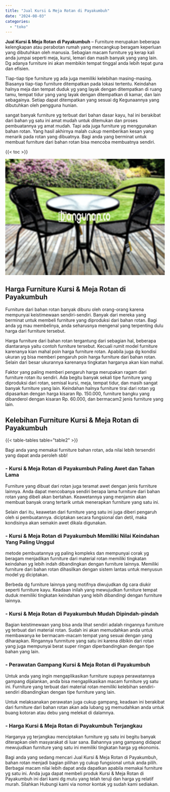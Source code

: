 ```yaml
---
title: "Jual Kursi & Meja Rotan di Payakumbuh"
date: "2024-08-03"
categories: 
  - "toko"
---
```


**Jual Kursi & Meja Rotan di Payakumbuh** – Furniture merupakan beberapa kelengkapan atau perabotan rumah yang mencangkup beragam keperluan yang dibutuhkan oleh manusia. Sebagian macam furniture yg kerap kali anda jumpai seperti meja, kursi, lemari dan masih banyak yang yang lain. Dg adanya furniture ini akan membikin tempat tinggal anda lebih tepat guna dan efisien.

Tiap-tiap tipe furniture yg ada juga memiliki kelebihan masing-masing. Biasanya tiap-tiap furniture ditempatkan pada lokasi tertentu. Keindahan halnya meja dan tempat duduk yg yang layak dengan ditempatkan di ruang tamu, tempat tidur yang yang layak dengan ditempatkan di kamar, dan lain sebagainya. Setiap dapat ditempatkan yang sesuai dg Kegunaannya yang dibutuhkan oleh pengguna hunian.

sangat banyak furniture yg terbuat dari bahan dasar kayu, hal ini berakibat dari bahan yg satu ini amat mudah untuk ditemukan dan proses pembuatannya yg amat mudah. Tapi ada juga furniture yg menggunakan bahan rotan. Yang hasil akhirnya malah cukup memberikan kesan yang menarik pada rotan yang dibuatnya. Bagi anda yang berminat untuk membuat furniture dari bahan rotan bisa mencoba membuatnya sendiri.

{{< toc >}}

![Jual Kursi & Meja Rotan di Payakumbuh](/images/kursi-meja-rotan-murah36.png)

## Harga Furniture Kursi & Meja Rotan di Payakumbuh

Furniture dari bahan rotan banyak diburu oleh orang-orang karena mempunyai keistimewaan sendiri-sendiri. Banyak dari mereka yang berminat untuk membeli furniture yang diproduksi dari bahan rotan. Bagi anda yg mau membelinya, anda seharusnya mengenal yang terpenting dulu harga dari furniture tersebut.

Harga furniture dari bahan rotan tergantung dari sebagian hal, beberapa diantaranya yaitu contoh furniture tersebut. Kecuali rumit model furniture karenanya kian mahal poin harga furniture rotan. Apabila juga dg kondisi ukuran yg bisa memberi pengaruh poin harga furniture dari bahan rotan. Selain dari besar ukurannya karenanya tingkatan harganya akan kian mahal.

Faktor yang paling memberi pengaruh harga merupakan ragam dari furniture rotan itu sendiri. Ada begitu banyak sekali tipe furniture yang diproduksi dari rotan, semisal kursi, meja, tempat tidur, dan masih sangat banyak furniture yang lain. Keindahan halnya furniture tirai dari rotan yg dipasarkan dengan harga kisaran Rp. 150.000, furniture bangku yang dibanderol dengan kisaran Rp. 60.000, dan bermacam2 jenis furniture yang lain.

## Kelebihan Furniture Kursi & Meja Rotan di Payakumbuh

{{< table-tables table="table2" >}}

Bagi anda yang memakai furniture bahan rotan, ada nilai lebih tersendiri yang dapat anda peroleh sbb!

### \- Kursi & Meja Rotan di Payakumbuh Paling Awet dan Tahan Lama

Furniture yang dibuat dari rotan juga teramat awet dengan jenis furniture lainnya. Anda dapat mencobanya sendiri berapa lama furniture dari bahan rotan yang dibeli akan bertahan. Keawetannya yang menjamin akan membuat banyak orang tertarik untuk menerapkan furniture yang satu ini.

Selain dari itu, keawetan dari furniture yang satu ini juga diberi pengaruh oleh si pembuatannya. diciptakan secara fungsional dan detil, maka kondisinya akan semakin awet dikala digunakan.

### \- Kursi & Meja Rotan di Payakumbuh Memiliki Nilai Keindahan Yang Paling Unggul

metode pembuatannya yg paling kompleks dan mempunyai corak yg beragam menjadikan furniture dari material rotan memiliki tingkatan keindahan yg lebih indah dibandingkan dengan furniture lainnya. Memiliki furniture dari bahan rotan dihasilkan dengan sistem lantas untuk menyusun model yg diciptakan.

Berbeda dg furniture lainnya yang motifnya diwujudkan dg cara diukir seperti furniture kayu. Keadaan inilah yang mewujudkan furniture tempat duduk memiliki tingkatan keindahan yang lebih dibandingi dengan furniture lainnya.

### \- Kursi & Meja Rotan di Payakumbuh Mudah Dipindah-pindah

Bagian keistimewaan yang bisa anda lihat sendiri adalah ringannya furniture yg terbuat dari material rotan. Sudah ini akan memudahkan anda untuk membawanya ke bermacam-macam tempat yang sesuai dengan yang diharapkan. Ringannya funrniture yang satu ini karena dibikin dari rotan yang juga mempunyai berat super ringan diperbandingkan dengan tipe bahan yang lain.

### \- Perawatan Gampang Kursi & Meja Rotan di Payakumbuh

Untuk anda yang ingin mengaplikasikan furniture supaya perawatannya gampang dijalankan, anda bisa mengaplikasikan macam furniture yg satu ini. Furniture yang terbuat dari material rotan memiliki kelebihan sendiri-sendiri dibandingkan dengan tipe furniture yang lain.

Untuk melaksanakan perawatan juga cukup gampang, keadaan ini berakibat dari furniture dari bahan rotan akan ada lubang yg memudahkan anda untuk buang kotoran atau debu yang melekat di dalamnya.

### \- Harga Kursi & Meja Rotan di Payakumbuh Terjangkau

Harganya yg terjangkau menciptakan furniture yg satu ini begitu banyak diterapkan oleh masyarakat di luar sana. Bahannya yang gampang didapat mewujudkan furniture yang satu ini memiliki tingkatan harga yg ekonomis.

Bagi anda yang sedang mencari Jual Kursi & Meja Rotan di Payakumbuh, bahan rotan menjadi bagian pilihan yg cukup fungsional untuk anda pilih. Berbagai macam nilai lebih dapat anda dapatkan apabila memakai furniture yg satu ini. Anda juga dapat membeli produk Kursi & Meja Rotan di Payakumbuh ini dari kami dg mutu yang telah teruji dan harga yg relatif murah. Silahkan Hubungi kami via nomor kontak yg sudah kami sediakan.
